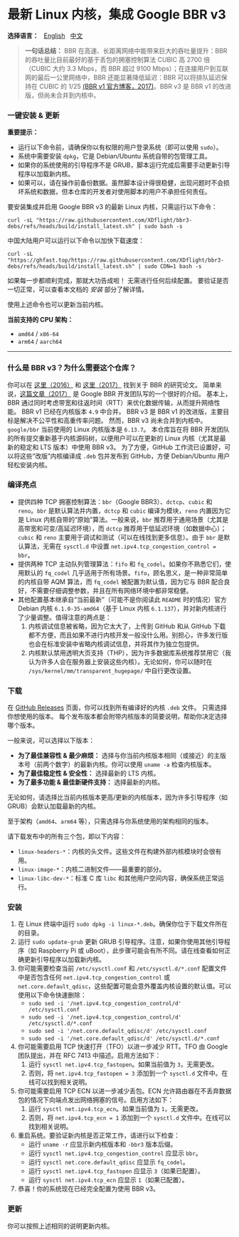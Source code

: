 # 最新 Linux 内核，集成 Google BBR v3

**选择语言：** &nbsp; [English](README.md) &nbsp; [中文](#)

> **一句话总结：** BBR 在高速、长距离网络中能带来巨大的吞吐量提升：BBR 的吞吐量比目前最好的基于丢包的拥塞控制算法 CUBIC 高 2700 倍（CUBIC 大约 3.3 Mbps，而 BBR 超过 9100 Mbps）；在连接用户到互联网的最后一公里网络中，BBR 还能显著降低延迟：BBR 可以将排队延迟保持在 CUBIC 的 1/25 [(BBR v1 官方博客，2017)](https://cloud.google.com/blog/products/networking/tcp-bbr-congestion-control-comes-to-gcp-your-internet-just-got-faster)。BBR v3 是 BBR v1 的改进版，但尚未合并到内核中。

### 一键安装 & 更新
**重要提示：**
- 运行以下命令前，请确保你以有权限的用户登录系统（即可以使用 `sudo`）。
- 系统中需要安装 `dpkg`，它是 Debian/Ubuntu 系统自带的包管理工具。
- 如果你的系统使用的引导程序不是 GRUB，脚本运行完成后需要手动更新引导程序以加载新内核。
- 如果可以，请在操作前备份数据。虽然脚本设计得很稳健，出现问题时不会损坏系统和数据，但本仓库的开发者对使用脚本的用户不承担任何责任。

要安装集成并启用 Google BBR v3 的最新 Linux 内核，只需运行以下命令：
```
curl -sL "https://raw.githubusercontent.com/XDflight/bbr3-debs/refs/heads/build/install_latest.sh" | sudo bash -s
```
中国大陆用户可以运行以下命令以加快下载速度：
```
curl -sL "https://ghfast.top/https://raw.githubusercontent.com/XDflight/bbr3-debs/refs/heads/build/install_latest.sh" | sudo CDN=1 bash -s
```
如果每一步都顺利完成，那就大功告成啦！
无需进行任何后续配置。
要验证是否一切正常，可以查看本文档的 *安装* 部分了解详情。

使用上述命令也可以更新当前内核。

**当前支持的 CPU 架构：**
- `amd64` / `x86-64`
- `arm64` / `aarch64`

---

### 什么是 BBR v3？为什么需要这个仓库？
你可以在 [这里（2016）](https://research.google/pubs/bbr-congestion-based-congestion-control-2/) 和 [这里（2017）](https://dl.acm.org/doi/10.1145/3009824) 找到关于 BBR 的研究论文。
简单来说，[这篇文章（2017）](https://cloud.google.com/blog/products/networking/tcp-bbr-congestion-control-comes-to-gcp-your-internet-just-got-faster) 是 Google BBR 开发团队写的一个很好的介绍。
基本上，BBR 通过同时考虑带宽和往返时间（RTT）来优化数据传输，从而提升网络性能。
BBR v1 已经在内核版本 `4.9` 中合并。
BBR v3 是 BBR v1 的改进版，主要目标是解决不公平性和高重传率问题。
然而，BBR v3 尚未合并到内核中。
`google/bbr` 当前使用的 Linux 内核版本是 `6.13.7`。
本仓库旨在将 BBR 开发团队的所有提交重新基于内核源码树，以便用户可以在更新的 Linux 内核（尤其是最新的稳定和 LTS 版本）中使用 BBR v3。
为了方便，GitHub 工作流已设置好，可以将这些“改版”内核编译成 `.deb` 包并发布到 GitHub，方便 Debian/Ubuntu 用户轻松安装内核。

### 编译亮点
- 提供四种 TCP 拥塞控制算法：`bbr`（Google BBR3）、`dctcp`、`cubic` 和 `reno`。`bbr` 是默认算法并内置，`dctcp` 和 `cubic` 编译为模块，`reno` 内置因为它是 Linux 内核自带的“原始”算法。一般来说，`bbr` 推荐用于通用场景（尤其是高带宽和可变/高延迟环境），而 `dctcp` 推荐用于低延迟环境（如数据中心）；`cubic` 和 `reno` 主要用于调试和测试（可以在线找到更多信息）。由于 `bbr` 是默认算法，无需在 `sysctl.d` 中设置 `net.ipv4.tcp_congestion_control = bbr`。
- 提供两种 TCP 主动队列管理算法：`fifo` 和 `fq_codel`。如果你不熟悉它们，使用默认的 `fq_codel` 几乎适用于所有场景。`fifo`，顾名思义，是一种非常简单的内核自带 AQM 算法，而 `fq_codel` 被配置为默认值，因为它与 BBR 配合良好，不需要仔细调整参数，并且在所有网络环境中都非常稳健。
- 其他配置基本继承自“当前最新”（可能不是你阅读此 `README` 时的情况）官方 Debian 内核 `6.1.0-35-amd64`（基于 Linux 内核 `6.1.137`），并对新内核进行了少量调整。值得注意的两点是：
    1. 内核调试信息被省略，因为它太大了，上传到 GitHub 和从 GitHub 下载都不方便，而且如果不进行内核开发一般没什么用。别担心，许多发行版也会在标准安装中省略内核调试信息，并将其作为独立包提供。
    2. 内核默认禁用透明大页支持（THP），因为许多数据库系统推荐禁用它（我认为许多人会在服务器上安装这些内核）。无论如何，你可以随时在 `/sys/kernel/mm/transparent_hugepage/` 中自行更改设置。

### 下载
在 [GitHub Releases](https://github.com/XDflight/bbr3-debs/releases) 页面，你可以找到所有编译好的内核 `.deb` 文件。
只需选择你想使用的版本。
每个发布版本都会附带内核版本的简要说明，帮助你决定选择哪个版本。

一般来说，可以选择以下版本：
- **为了最佳兼容性 & 最少麻烦：** 选择与你当前内核版本相同（或接近）的主版本号（前两个数字）的最新内核。你可以使用 `uname -a` 检查内核版本。
- **为了最佳稳定性 & 安全性：** 选择最新的 LTS 内核。
- **为了最多功能 & 最佳新硬件支持：** 选择最新的内核。

无论如何，请选择比当前内核版本更高/更新的内核版本，因为许多引导程序（如 GRUB）会默认加载最新的内核。

至于架构（`amd64`、`arm64` 等），只需选择与你系统使用的架构相同的版本。

请下载发布中的所有三个包，即以下内容：
- `linux-headers-*`：内核的头文件。这些文件在构建外部内核模块时会很有用。
- `linux-image-*`：内核二进制文件——最重要的部分。
- `linux-libc-dev-*`：标准 C 库 `libc` 和其他用户空间内容，确保系统正常运行。

### 安装
1. 在 Linux 终端中运行 `sudo dpkg -i linux-*.deb`。确保你位于下载文件所在的目录。
1. 运行 `sudo update-grub` 更新 GRUB 引导程序。注意，如果你使用其他引导程序（如 Raspberry Pi 或 uBoot），此步骤可能会有所不同。请在线查看如何正确更新引导程序以加载新内核。
1. 你可能需要检查当前 `/etc/sysctl.conf` 和 `/etc/sysctl.d/*.conf` 配置文件中是否包含任何 `net.ipv4.tcp_congestion_control` 或 `net.core.default_qdisc`，这些配置可能会意外覆盖内核设置的默认值。可以使用以下命令快速删除：
    - `sudo sed -i '/net.ipv4.tcp_congestion_control/d' /etc/sysctl.conf`
    - `sudo sed -i '/net.ipv4.tcp_congestion_control/d' /etc/sysctl.d/*.conf`
    - `sudo sed -i '/net.core.default_qdisc/d' /etc/sysctl.conf`
    - `sudo sed -i '/net.core.default_qdisc/d' /etc/sysctl.d/*.conf`
1. 你可能需要启用 TCP 快速打开（TFO）以进一步减少 RTT。TFO 由 Google 团队提出，并在 RFC 7413 中描述。启用方法如下：
    1. 运行 `sysctl net.ipv4.tcp_fastopen`。如果当前值为 `3`，无需更改。
    1. 否则，将 `net.ipv4.tcp_fastopen = 3` 添加到一个 `sysctl.d` 文件中。在线可以找到相关说明。
1. 你可能需要启用 TCP ECN 以进一步减少丢包。ECN 允许路由器在不丢弃数据包的情况下向端点发出网络拥塞的信号。启用方法如下：
    1. 运行 `sysctl net.ipv4.tcp_ecn`。如果当前值为 `1`，无需更改。
    1. 否则，将 `net.ipv4.tcp_ecn = 1` 添加到一个 `sysctl.d` 文件中。在线可以找到相关说明。
1. 重启系统。要验证新内核是否正常工作，请进行以下检查：
    - 运行 `uname -r` 应显示新内核版本和 `-bbr3` 版本后缀。
    - 运行 `sysctl net.ipv4.tcp_congestion_control` 应显示 `bbr`。
    - 运行 `sysctl net.core.default_qdisc` 应显示 `fq_codel`。
    - 运行 `sysctl net.ipv4.tcp_fastopen` 应显示 `3`（如果已配置）。
    - 运行 `sysctl net.ipv4.tcp_ecn` 应显示 `1`（如果已配置）。
1. 恭喜！你的系统现在已经完全配置为使用 BBR v3。

### 更新
你可以按照上述相同的说明更新内核。
